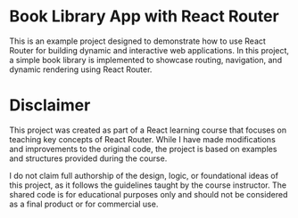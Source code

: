 # Book Library App with React Router
This is an example project designed to demonstrate how to use React Router for building dynamic and interactive web applications. In this project, a simple book library is implemented to showcase routing, navigation, and dynamic rendering using React Router.

# Disclaimer
This project was created as part of a React learning course that focuses on teaching key concepts of React Router. While I have made modifications and improvements to the original code, the project is based on examples and structures provided during the course.

I do not claim full authorship of the design, logic, or foundational ideas of this project, as it follows the guidelines taught by the course instructor. The shared code is for educational purposes only and should not be considered as a final product or for commercial use.





